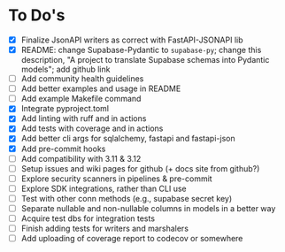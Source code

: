 # To Do's

- [x] Finalize JsonAPI writers as correct with FastAPI-JSONAPI lib
- [x] README: change Supabase-Pydantic to `supabase-py`; change this description, "A project to translate Supabase schemas into Pydantic models"; add github link
- [ ] Add community health guidelines
- [ ] Add better examples and usage in README
- [ ] Add example Makefile command
- [x] Integrate pyproject.toml
- [x] Add linting with ruff and in actions
- [x] Add tests with coverage and in actions
- [x] Add better cli args for sqlalchemy, fastapi and fastapi-json
- [x] Add pre-commit hooks
- [ ] Add compatibility with 3.11 & 3.12
- [ ] Setup issues and wiki pages for github (+ docs site from github?)
- [ ] Explore security scanners in pipelines & pre-commit
- [ ] Explore SDK integrations, rather than CLI use
- [ ] Test with other conn methods (e.g., supabase secret key)
- [ ] Separate nullable and non-nullable columns in models in a better way
- [ ] Acquire test dbs for integration tests
- [ ] Finish adding tests for writers and marshalers
- [ ] Add uploading of coverage report to codecov or somewhere